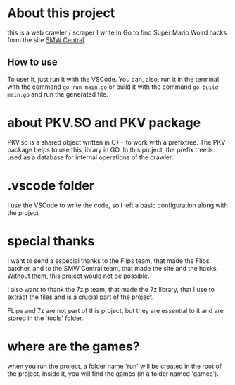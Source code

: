 # About this project

this is a web crawler / scraper I write In Go to find Super Mario Wolrd hacks form the site [SMW Central](https://www.smwcentral.net/).

## How to use

To user it, just run it with the VSCode. You can, also, run it in the terminal with the command `go run main.go` or build it with the command `go build main.go` and run the generated file.

# about  PKV.SO and PKV package

PKV.so is a shared object written in C++ to work with a prefixtree. The PKV package helps to use this library in GO. In this project, the prefix tree is used as a database for internal operations of the crawler.

# .vscode folder
I use the VSCode to write the code, so I left a basic configuration along with the project

# special thanks
I want to send a especial thanks to the Flips team, that made the Flips patcher, and to the SMW Central team, that made the site and the hacks. Without them, this project would not be possible.

I also want to thank the 7zip team, that made the 7z library, that I use to extract the files and is a crucial part of the project.

FLips and 7z are not part of this project, but they are essential to it and are stored in the 'tools' folder.

# where are the games?
when you run the project, a folder name 'run' will be created in the root of the project. Inside it, you will find the games (in a folder named 'games').